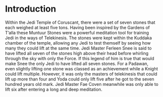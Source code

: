# Introduction

Within the Jedi Temple of Coruscant, there were a set of seven stones that each weighed at least five tons.
Having been inspired by the Gardens of T’alla these Muntuur Stones were a powerful meditation tool for training Jedi in the ways of Telekinesis.
The stones were kept within the Kuddaka chamber of the temple, allowing any Jedi to test themself by seeing how many they could lift at the same time.
Jedi Master Ferleen Snee is said to have lifted all seven of the stones high above their head before whirling through the sky with only the Force.
If this legend of him is true that would make Snee the only Jedi to have lifted all seven stones.
For a Padawan, even slightly lifting one stone was classed as an achievement while a Knight could lift multiple.
However, it was only the masters of telekinesis that could lift up more than four and Yoda could only lift five after he got to the seven hundred years old mark.
Jedi Master Fae Coven meanwhile was only able to lift six after entering a long and deep meditation.
